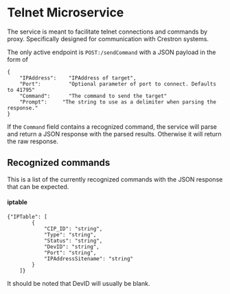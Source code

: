 # Telnet Microservice

The service is meant to facilitate telnet connections and commands by proxy. Specifically designed for communication with Crestron systems.

The only active endpoint is `POST:/sendCommand` with a JSON payload in the form of
```
{
	"IPAddress":	"IPAddress of target",
	"Port": 		"Optional parameter of port to connect. Defaults to 41795"
	"Command":  	"The command to send the target"
	"Prompt": 	  "The string to use as a delimiter when parsing the response."
}
```

If the `Command` field contains a recognized command, the service will parse and return a JSON response with the parsed results. Otherwise it will return the raw
response.

## Recognized commands

This is a list of the currently recognized commands with the JSON response that can be expected.

#### iptable
```
{"IPTable": [
		{
			"CIP_ID": "string",
			"Type": "string",
			"Status": "string",
			"DevID": "string",
			"Port": "string",
			"IPAddressSitename": "string"
		}
	]}
```

It should be noted that DevID will usually be blank.
